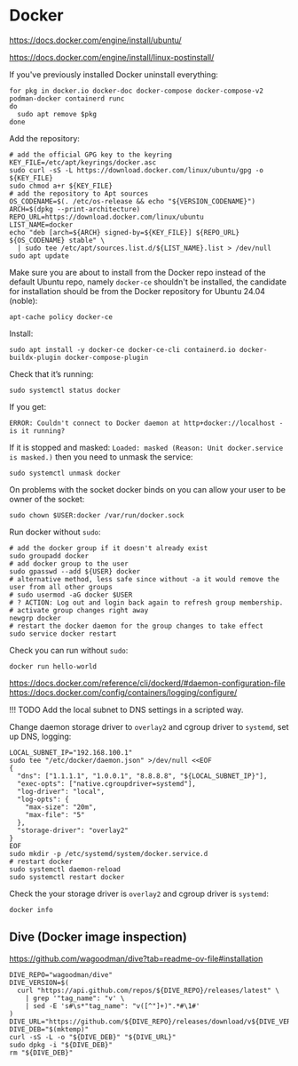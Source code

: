# Docker

<https://docs.docker.com/engine/install/ubuntu/>

<https://docs.docker.com/engine/install/linux-postinstall/>

If you've previously installed Docker uninstall everything:

```shell
for pkg in docker.io docker-doc docker-compose docker-compose-v2 podman-docker containerd runc
do
  sudo apt remove $pkg
done
```

Add the repository:

```shell
# add the official GPG key to the keyring
KEY_FILE=/etc/apt/keyrings/docker.asc
sudo curl -sS -L https://download.docker.com/linux/ubuntu/gpg -o ${KEY_FILE}
sudo chmod a+r ${KEY_FILE}
# add the repository to Apt sources
OS_CODENAME=$(. /etc/os-release && echo "${VERSION_CODENAME}")
ARCH=$(dpkg --print-architecture)
REPO_URL=https://download.docker.com/linux/ubuntu
LIST_NAME=docker
echo "deb [arch=${ARCH} signed-by=${KEY_FILE}] ${REPO_URL} ${OS_CODENAME} stable" \
  | sudo tee /etc/apt/sources.list.d/${LIST_NAME}.list > /dev/null
sudo apt update
```

Make sure you are about to install from the Docker repo
instead of the default Ubuntu repo, namely `docker-ce` shouldn't be installed,
the candidate for installation should be from the Docker repository
for Ubuntu 24.04 (noble):

```shell
apt-cache policy docker-ce
```

Install:

```shell
sudo apt install -y docker-ce docker-ce-cli containerd.io docker-buildx-plugin docker-compose-plugin
```

Check that it’s running:

```shell
sudo systemctl status docker
```

If you get:

```
ERROR: Couldn't connect to Docker daemon at http+docker://localhost - is it running?
```

If it is stopped and masked: `Loaded: masked (Reason: Unit docker.service is masked.)`
then you need to unmask the service:

```shell
sudo systemctl unmask docker
```

On problems with the socket docker binds on you can allow your user to be owner of the socket:

```shell
sudo chown $USER:docker /var/run/docker.sock
```

Run docker without `sudo`:

```shell
# add the docker group if it doesn't already exist
sudo groupadd docker
# add docker group to the user
sudo gpasswd --add ${USER} docker
# alternative method, less safe since without -a it would remove the user from all other groups
# sudo usermod -aG docker $USER
# ? ACTION: Log out and login back again to refresh group membership.
# activate group changes right away
newgrp docker
# restart the docker daemon for the group changes to take effect
sudo service docker restart
```

Check you can run without `sudo`:

```shell
docker run hello-world
```

<https://docs.docker.com/reference/cli/dockerd/#daemon-configuration-file>
<https://docs.docker.com/config/containers/logging/configure/>

!!! TODO
    Add the local subnet to DNS settings in a scripted way.

Change daemon storage driver to `overlay2` and cgroup driver to `systemd`, set up DNS, logging:

```shell
LOCAL_SUBNET_IP="192.168.100.1"
sudo tee "/etc/docker/daemon.json" >/dev/null <<EOF
{
  "dns": ["1.1.1.1", "1.0.0.1", "8.8.8.8", "${LOCAL_SUBNET_IP}"],
  "exec-opts": ["native.cgroupdriver=systemd"],
  "log-driver": "local",
  "log-opts": {
    "max-size": "20m",
    "max-file": "5"
  },
  "storage-driver": "overlay2"
}
EOF
sudo mkdir -p /etc/systemd/system/docker.service.d
# restart docker
sudo systemctl daemon-reload
sudo systemctl restart docker
```

Check the your storage driver is `overlay2` and cgroup driver is `systemd`:

```shell
docker info
```

## Dive (Docker image inspection)

<https://github.com/wagoodman/dive?tab=readme-ov-file#installation>

```shell
DIVE_REPO="wagoodman/dive"
DIVE_VERSION=$(
  curl "https://api.github.com/repos/${DIVE_REPO}/releases/latest" \
    | grep '"tag_name": "v' \
    | sed -E 's#\s*"tag_name": "v([^"]+)".*#\1#'
)
DIVE_URL="https://github.com/${DIVE_REPO}/releases/download/v${DIVE_VERSION}/dive_${DIVE_VERSION}_linux_amd64.deb"
DIVE_DEB="$(mktemp)"
curl -sS -L -o "${DIVE_DEB}" "${DIVE_URL}"
sudo dpkg -i "${DIVE_DEB}"
rm "${DIVE_DEB}"
```
